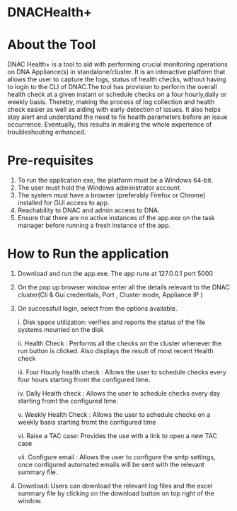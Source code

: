# DNACHealth+

# About the Tool
DNAC Health+ is a tool to aid with performing crucial monitoring operations on DNA Appliance(s) in standalone/cluster. It is an interactive platform that allows the user to capture the logs, status of health checks, without having to login to the CLI of DNAC.The tool has provision to perform the overall health check at a given instant or schedule checks on a four hourly,daily or weekly basis. Thereby, making the process of log collection and health check easier as well as aiding with early detection of issues. It also helps stay alert and understand the need to fix health parameters before an issue occurrence. Eventually, this results in making the whole experience of troubleshooting enhanced.

# Pre-requisites
1.	To run the application exe, the platform must be a Windows 64-bit. 
2.	The user must hold the Windows administrator account.
3.	The system must have a browser (preferably Firefox or Chrome) installed for GUI access to app. 
4.	Reachability to DNAC and admin access to DNA.
5.  Ensure that there are no active instances of the app.exe on the task manager before running a fresh instance of the app.

# How to Run the application
1. Download and run the app.exe. The app runs at 127.0.0.1 port 5000
2. On the pop up browser window enter all the details relevant to the DNAC cluster(Cli & Gui credentials, Port , Cluster mode, Appliance IP )
3. On successfull login, select from the options available.
  
   i.  Disk space utilization: verifies and reports the status of the file systems mounted on the disk
  
   ii. Health Check : Performs all the checks on the cluster whenever the run button is clicked. Also displays the result of most recent Health check
  
   iii. Four Hourly health check : Allows the user to schedule checks every four hours starting fromt the configured time.
  
    iv.  Daily Health check : Allows the user to schedule checks every day starting fromt the configured time.
  
    v.   Weekly Health Check : Allows the user to schedule checks on a weekly basis starting fromt the configured time
  
    vi. Raise a TAC case: Provides the use with a link to open a new TAC case
    
    vii. Configure email : Allows the user to configure the smtp settings, once configured automated emails will be sent with the relevant summary file.
 
4. Download: Users can download the relevant log files and the excel summary file by clicking on the download button on top right of the window.


